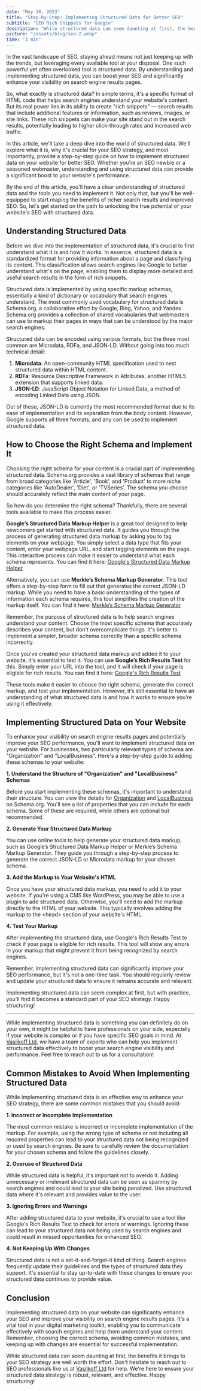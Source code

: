 ```yaml
---
date: "May 30, 2023"
title: "Step-by-Step: Implementing Structured Data for Better SEO"
subtitle: "SEO Rich Snippets for Google"
description: "While structured data can seem daunting at first, the benefits it brings to your SEO strategy are well worth the effort"
picture: "/assets/blog/seo-2.webp"
time: "3 min"
---
```

In the vast landscape of SEO, staying ahead means not just keeping up with the trends, but leveraging every available tool at your disposal. One such powerful yet often overlooked tool is structured data. By understanding and implementing structured data, you can boost your SEO and significantly enhance your visibility on search engine results pages.

So, what exactly is structured data? In simple terms, it's a specific format of HTML code that helps search engines understand your website's content. But its real power lies in its ability to create "rich snippets" — search results that include additional features or information, such as reviews, images, or site links. These rich snippets can make your site stand out in the search results, potentially leading to higher click-through rates and increased web traffic.

In this article, we'll take a deep dive into the world of structured data. We'll explore what it is, why it's crucial for your SEO strategy, and most importantly, provide a step-by-step guide on how to implement structured data on your website for better SEO. Whether you're an SEO newbie or a seasoned webmaster, understanding and using structured data can provide a significant boost to your website's performance.

By the end of this article, you'll have a clear understanding of structured data and the tools you need to implement it. Not only that, but you'll be well-equipped to start reaping the benefits of richer search results and improved SEO. So, let's get started on the path to unlocking the true potential of your website's SEO with structured data.      

## Understanding Structured Data 

Before we dive into the implementation of structured data, it's crucial to first understand what it is and how it works. In essence, structured data is a standardized format for providing information about a page and classifying its content. This classification allows search engines like Google to better understand what's on the page, enabling them to display more detailed and useful search results in the form of rich snippets.

Structured data is implemented by using specific markup schemas, essentially a kind of dictionary or vocabulary that search engines understand. The most commonly used vocabulary for structured data is Schema.org, a collaborative effort by Google, Bing, Yahoo, and Yandex. Schema.org provides a collection of shared vocabularies that webmasters can use to markup their pages in ways that can be understood by the major search engines.

Structured data can be encoded using various formats, but the three most common are Microdata, RDFa, and JSON-LD. Without going into too much technical detail:

1. **Microdata**: An open-community HTML specification used to nest structured data within HTML content.
2. **RDFa**: Resource Descriptive Framework in Attributes, another HTML5 extension that supports linked data.
3. **JSON-LD**: JavaScript Object Notation for Linked Data, a method of encoding Linked Data using JSON. 

Out of these, JSON-LD is currently the most recommended format due to its ease of implementation and its separation from the body content. However, Google supports all three formats, and any can be used to implement structured data.

## How to Choose the Right Schema and Implement It

Choosing the right schema for your content is a crucial part of implementing structured data. Schema.org provides a vast library of schemas that range from broad categories like 'Article', 'Book', and 'Product' to more niche categories like 'AutoDealer', 'Diet', or 'TVSeries'. The schema you choose should accurately reflect the main content of your page.

So how do you determine the right schema? Thankfully, there are several tools available to make this process easier.

**Google’s Structured Data Markup Helper** is a great tool designed to help newcomers get started with structured data. It guides you through the process of generating structured data markup by asking you to tag elements on your webpage. You simply select a data type that fits your content, enter your webpage URL, and start tagging elements on the page. This interactive process can make it easier to understand what each schema represents. You can find it here: [Google's Structured Data Markup Helper](https://www.google.com/webmasters/markup-helper/u/0/)

Alternatively, you can use **Merkle’s Schema Markup Generator**. This tool offers a step-by-step form to fill out that generates the correct JSON-LD markup. While you need to have a basic understanding of the types of information each schema requires, this tool simplifies the creation of the markup itself. You can find it here: [Merkle’s Schema Markup Generator](https://technicalseo.com/tools/schema-markup-generator/)

Remember, the purpose of structured data is to help search engines understand your content. Choose the most specific schema that accurately describes your content, but don't overcomplicate things. It's better to implement a simpler, broader schema correctly than a specific schema incorrectly.

Once you've created your structured data markup and added it to your website, it's essential to test it. You can use **Google’s Rich Results Test** for this. Simply enter your URL into the tool, and it will check if your page is eligible for rich results. You can find it here: [Google's Rich Results Test](https://search.google.com/test/rich-results)

These tools make it easier to choose the right schema, generate the correct markup, and test your implementation. However, it’s still essential to have an understanding of what structured data is and how it works to ensure you’re using it effectively.

## Implementing Structured Data on Your Website

To enhance your visibility on search engine results pages and potentially improve your SEO performance, you'll want to implement structured data on your website. For businesses, two particularly relevant types of schema are "Organization" and "LocalBusiness". Here's a step-by-step guide to adding these schemas to your website:

**1. Understand the Structure of "Organization" and "LocalBusiness" Schemas**

Before you start implementing these schemas, it's important to understand their structure. You can view the details for [Organization](https://schema.org/Organization) and [LocalBusiness](https://schema.org/LocalBusiness) on Schema.org. You'll see a list of properties that you can include for each schema. Some of these are required, while others are optional but recommended.

**2. Generate Your Structured Data Markup**

You can use online tools to help generate your structured data markup, such as Google’s Structured Data Markup Helper or Merkle’s Schema Markup Generator. They guide you through a step-by-step process to generate the correct JSON-LD or Microdata markup for your chosen schema.

**3. Add the Markup to Your Website's HTML**

Once you have your structured data markup, you need to add it to your website. If you're using a CMS like WordPress, you may be able to use a plugin to add structured data. Otherwise, you'll need to add the markup directly to the HTML of your website. This typically involves adding the markup to the &lt;head&gt; section of your website's HTML.

**4. Test Your Markup**

After implementing the structured data, use Google's Rich Results Test to check if your page is eligible for rich results. This tool will show any errors in your markup that might prevent it from being recognized by search engines.

Remember, implementing structured data can significantly improve your SEO performance, but it's not a one-time task. You should regularly review and update your structured data to ensure it remains accurate and relevant.

Implementing structured data can seem complex at first, but with practice, you'll find it becomes a standard part of your SEO strategy. Happy structuring!

---

While implementing structured data is something you can definitely do on your own, it might be helpful to have professionals on your side, especially if your website is complex or if you have specific SEO goals in mind. At [Vasilkoff Ltd](https://vasilkoff.com/), we have a team of experts who can help you implement structured data effectively to boost your search engine visibility and performance. Feel free to reach out to us for a consultation!

## Common Mistakes to Avoid When Implementing Structured Data

While implementing structured data is an effective way to enhance your SEO strategy, there are some common mistakes that you should avoid:

**1. Incorrect or Incomplete Implementation**

The most common mistake is incorrect or incomplete implementation of the markup. For example, using the wrong type of schema or not including all required properties can lead to your structured data not being recognized or used by search engines. Be sure to carefully review the documentation for your chosen schema and follow the guidelines closely.

**2. Overuse of Structured Data**

While structured data is helpful, it's important not to overdo it. Adding unnecessary or irrelevant structured data can be seen as spammy by search engines and could lead to your site being penalized. Use structured data where it's relevant and provides value to the user.

**3. Ignoring Errors and Warnings**

After adding structured data to your website, it's crucial to use a tool like Google's Rich Results Test to check for errors or warnings. Ignoring these can lead to your structured data not being used by search engines and could result in missed opportunities for enhanced SEO.

**4. Not Keeping Up With Changes**

Structured data is not a set-it-and-forget-it kind of thing. Search engines frequently update their guidelines and the types of structured data they support. It's essential to stay up-to-date with these changes to ensure your structured data continues to provide value.

## Conclusion

Implementing structured data on your website can significantly enhance your SEO and improve your visibility on search engine results pages. It's a vital tool in your digital marketing toolkit, enabling you to communicate effectively with search engines and help them understand your content. Remember, choosing the correct schema, avoiding common mistakes, and keeping up with changes are essential for successful implementation.

While structured data can seem daunting at first, the benefits it brings to your SEO strategy are well worth the effort. Don't hesitate to reach out to SEO professionals like us at [Vasilkoff Ltd](/contact-us) for help. We're here to ensure your structured data strategy is robust, relevant, and effective. Happy structuring!
